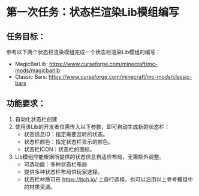 # 第一次任务：状态栏渲染Lib模组编写

## 任务目标：
参考以下两个状态栏渲染模组完成一个状态栏渲染Lib模组的编写：
- MagicBarLib: https://www.curseforge.com/minecraft/mc-mods/magicbarlib
- Classic Bars: https://www.curseforge.com/minecraft/mc-mods/classic-bars

## 功能要求：
1. 自动化状态栏创建
2. 使用该Lib的开发者仅需传入以下参数，即可自动生成新的状态栏：
    - 状态信息ID：指定需要监听的状态。
    - 状态栏颜色：指定状态栏显示的颜色。
    - 状态栏ICON：状态栏的图标。
3. Lib模组应能根据所提供的状态信息自适应布局，无需额外调整。
	- 可选功能：多种状态栏布局
	- 提供多种状态栏布局供玩家选择。
	- 状态栏材质可在 https://itch.io/ 上自行选择，也可以沿用以上参考模组中的材质资源。